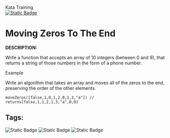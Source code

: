 Kata Training <br>
[![Static Badge](https://img.shields.io/badge/5kyu%20-%20yellow?style=flat&logo=codewars&labelColor=B1361E&color=yellow)](Javascript/5kyu)

# Moving Zeros To The End

**DESCRIPTION:**

Write a function that accepts an array of 10 integers (between 0 and 9), that returns a string of those numbers in the form of a phone number.

Example

Write an algorithm that takes an array and moves all of the zeros to the end, preserving the order of the other elements.

```
moveZeros([false,1,0,1,2,0,1,3,"a"]) // returns[false,1,1,2,1,3,"a",0,0]
```

## Tags:

![Static Badge](https://img.shields.io/badge/arrays%20-%20dodgerblue?style=plastic) ![Static Badge](https://img.shields.io/badge/sorting%20-%20skyblue?style=plastic) ![Static Badge](https://img.shields.io/badge/algorithms%20-%20teal?style=plastic)
